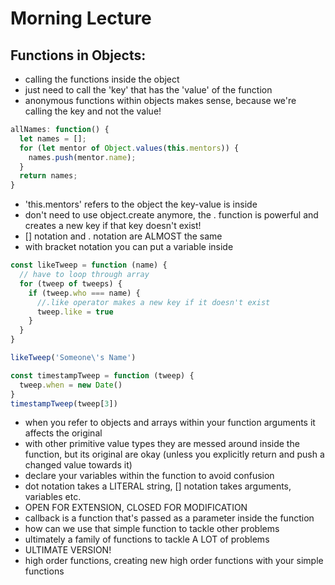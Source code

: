 # Morning Lecture

## Functions in Objects:

* calling the functions inside the object
* just need to call the 'key' that has the 'value' of the function
* anonymous functions within objects makes sense, because we're calling the key and not the value!

```javascript
allNames: function() {
  let names = [];
  for (let mentor of Object.values(this.mentors)) {
    names.push(mentor.name);
  }
  return names;
}
```
* 'this.mentors' refers to the object the key-value is inside
* don't need to use object.create anymore, the . function is powerful and creates a new key if that key doesn't exist!
* [] notation and . notation are ALMOST the same
* with bracket notation you can put a variable inside

```javascript
const likeTweep = function (name) {
  // have to loop through array
  for (tweep of tweeps) {
    if (tweep.who === name) {
      //.like operator makes a new key if it doesn't exist
      tweep.like = true
    }
  }
}

likeTweep('Someone\'s Name')
```

```javascript
const timestampTweep = function (tweep) {
  tweep.when = new Date()
}
timestampTweep(tweep[3])
```
* when you refer to objects and arrays within your function arguments it affects the original 
* with other primitive value types they are messed around inside the function, but its original are okay (unless you explicitly return and push a changed value towards it)
* declare your variables within the function to avoid confusion
* dot notation takes a LITERAL string, [] notation takes arguments, variables etc.
* OPEN FOR EXTENSION, CLOSED FOR MODIFICATION 
* callback is a function that's passed as a parameter inside the function
* how can we use that simple function to tackle other problems
* ultimately a family of functions to tackle A LOT of problems
* ULTIMATE VERSION!
* high order functions, creating new high order functions with your simple functions